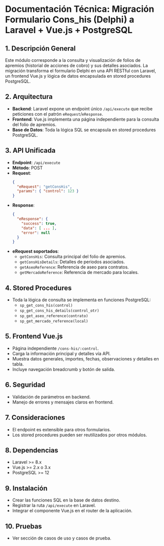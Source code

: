 # Documentación Técnica: Migración Formulario Cons_his (Delphi) a Laravel + Vue.js + PostgreSQL

## 1. Descripción General
Este módulo corresponde a la consulta y visualización de folios de apremios (historial de acciones de cobro) y sus detalles asociados. La migración transforma el formulario Delphi en una API RESTful con Laravel, un frontend Vue.js y lógica de datos encapsulada en stored procedures PostgreSQL.

## 2. Arquitectura
- **Backend**: Laravel expone un endpoint único `/api/execute` que recibe peticiones con el patrón `eRequest`/`eResponse`.
- **Frontend**: Vue.js implementa una página independiente para la consulta del folio de apremios.
- **Base de Datos**: Toda la lógica SQL se encapsula en stored procedures PostgreSQL.

## 3. API Unificada
- **Endpoint**: `/api/execute`
- **Método**: POST
- **Request**:
  ```json
  {
    "eRequest": "getConsHis",
    "params": { "control": 123 }
  }
  ```
- **Response**:
  ```json
  {
    "eResponse": {
      "success": true,
      "data": [ ... ],
      "error": null
    }
  }
  ```
- **eRequest soportados**:
  - `getConsHis`: Consulta principal del folio de apremios.
  - `getConsHisDetails`: Detalles de periodos asociados.
  - `getAseoReference`: Referencia de aseo para contratos.
  - `getMercadoReference`: Referencia de mercado para locales.

## 4. Stored Procedures
- Toda la lógica de consulta se implementa en funciones PostgreSQL:
  - `sp_get_cons_his(control)`
  - `sp_get_cons_his_details(control_otr)`
  - `sp_get_aseo_reference(contrato)`
  - `sp_get_mercado_reference(local)`

## 5. Frontend Vue.js
- Página independiente `/cons-his/:control`.
- Carga la información principal y detalles vía API.
- Muestra datos generales, importes, fechas, observaciones y detalles en tabla.
- Incluye navegación breadcrumb y botón de salida.

## 6. Seguridad
- Validación de parámetros en backend.
- Manejo de errores y mensajes claros en frontend.

## 7. Consideraciones
- El endpoint es extensible para otros formularios.
- Los stored procedures pueden ser reutilizados por otros módulos.

## 8. Dependencias
- Laravel >= 8.x
- Vue.js >= 2.x o 3.x
- PostgreSQL >= 12

## 9. Instalación
- Crear las funciones SQL en la base de datos destino.
- Registrar la ruta `/api/execute` en Laravel.
- Integrar el componente Vue.js en el router de la aplicación.

## 10. Pruebas
- Ver sección de casos de uso y casos de prueba.
